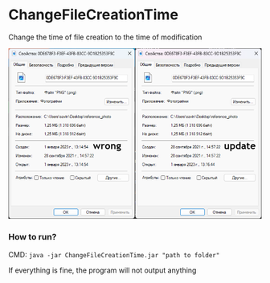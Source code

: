 # ChangeFileCreationTime
Change the time of file creation to the time of modification

![image](https://github.com/megoRU/ChangeFileCreationTime/blob/main/image.png?raw=true)

### How to run?

CMD: `java -jar ChangeFileCreationTime.jar "path to folder"`

If everything is fine, the program will not output anything